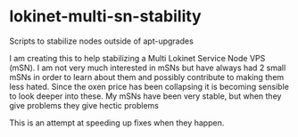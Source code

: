 # lokinet-multi-sn-stability
Scripts to stabilize nodes outside of apt-upgrades

I am creating this to help stabilizing a Multi Lokinet Service Node VPS (mSN). I am not very much interested in mSNs but have always had 2 small mSNs in order to learn about them and possibly contribute to making them less hated. Since the oxen price has been collapsing it is becoming sensible to look deeper into these. My mSNs have been very stable, but when they give problems they give hectic problems

This is an attempt at speeding up fixes when they happen.

